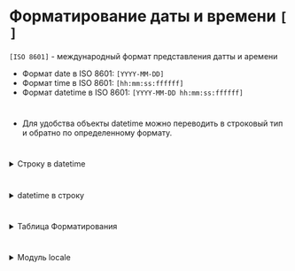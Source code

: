 # Форматирование даты и времени `[ ]`

`[ISO 8601]` - международный формат представления датты и аремени

  - Формат date в ISO 8601: `[YYYY-MM-DD]`
  - Формат time в ISO 8601: `[hh:mm:ss:ffffff]`
  - Формат datetime в ISO 8601: `[YYYY-MM-DD hh:mm:ss:ffffff]`
#
- Для удобства объекты datetime можно переводить в строковый тип и обратно по определенному формату.

#

<details>
  <summary>Строку в datetime</summary>
  
### `[datetime.strptime('str', 'format')]` - метод класса datetime, преобразует строку в объект datetime с использованием заданного формата.
- Какой разделитель в строке, такой должен быть и в методе
- По автомату метод strptime переводит дату-время к формату ISO 8601
```
from datetime import datetime

# Пример строки
date_string = '07/01/2024'

# Задаем формат строки
format_string = '%d/%m/%Y'

# Преобразуем строку в datetime
converted_datetime = datetime.strptime(date_string, format_string)

# Выводим результат
print("Преобразованный datetime:", converted_datetime)   # Преобразованный datetime: 2024-01-07 00:00:00
print(type(converted_datetime))                          # <class 'datetime.datetime'>
```
</details>

#

<details>
  <summary>datetime в строку</summary>
  
### `[my_datetime.strftime('formate')]` - метод объекта datetime, форматирует объект datetime в строку в соответствии с заданным форматом.
```
from datetime import datetime

# Создаем объект datetime
my_datetime = datetime(2024, 1, 7, 14, 30, 0)

# Форматируем datetime в строку
formatted_string = my_datetime.strftime('%Y-%m-%d %H:%M:%S')

# Выводим результат
print("Форматированная строка:", formatted_string)   # Форматированная строка: 2024-01-07 14:30:00
print(type(formatted_string))                        # <class 'str'>
```
</details>

#

<details>
  <summary>Таблица Форматирования</summary>

#
```
1) `[%f]` - Число микросекунд (000_000 - 999_999)
2) `[%S]` - Число секунд (00-59)
3) `[%M]` - Число минут (00-59)
4) `[%I]` - Час 12-часовой формат (01-12) 
5) `[%H]` - Час 24-часовой формат (00-23) 
6) `[%p]` - до/послее полудня при 12-часовом формате (AM/PM)
7) `[%a]` - Сокращенное название дня недели (Sun, Пн) 
8) `[%A]` - Полное название дня недели (Sunday, Понедельник) 
9) `[%w]` - Номер дня недели (Вс - 0, Сб - 6)
10) `[%d]` - Номер дня месяца (01 - 31)
11) `[%b]` - Сокращенное название месяца (Jan, Feb / Янв, Февр)
12) `[%B]` - Полное название месяца (January / Январь) 
13) `[%m]` - Номер месяца (01 - 12)
14) `[%y]` - Год без века (00 - 99)
15) `[%Y]` - Год с веком (0001, 00033, 2023) (в Linux без нулей впереди 1, 33, 2023) 
16) `[%z]` - Разница с UTC формате +/-HHMM[ss[ffffff]] (+0000, -0400)
17) `[%Z]` - Временная зона (UTC, EST, CST)
18) `[%j]` - Номер дня года (001 -365)
19) `[%U]` - Номер недели в году. Нулевая неделя начинается с первого воскресенья года. (00 - 53)
20) `[%W]` - Номер недели в году. Нулевая неделя начинается с первого понедельника года. (00 - 53)
21) `[%c]` - Дата и время (Tue Aug 16 21:30:00 1988 (en_US))
                          (03.01.2019 23:18:32 (ru_RU))
22) `[%x]` - Дата (08/16/88 (none), 08/16/1988(en), 08.16.1988(ru))
23) `[%X]` - Время (21:30:00)
```
#
</details>

#

<details>
  <summary>Модуль locale</summary>

#
`[locale]` - устанавливает языковую локализацию
#
- Синтаксис:
```
import locale

# Для русской локализации
locale.setlocale(locale.LC_ALL, 'ru_RU.UTF-8')

# Для английской локализации
locale.setlocale(locale.LC_ALL, 'en_EN.UTF-8')
```
</details>











